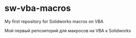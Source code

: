 # sw-vba-macros

My first repository for Solidworks macros on VBA

Мой первый репозиторий для макросов на VBA к Solidworks
